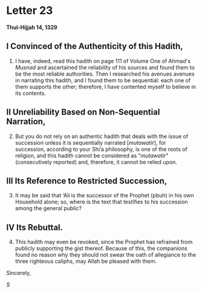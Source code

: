 Letter 23
=========

**Thul-Hijjah 14, 1329**

I Convinced of the Authenticity of this Hadith,
-----------------------------------------------

1) I have, indeed, read this hadith on page 111 of Volume One of Ahmad's
*Musnad* and ascertained the reliability of his sources and found them
to be the most reliable authorities. Then I researched his avenues
avenues in narrating this hadith, and I found them to be sequential:
each one of them supports the other; therefore, I have contented myself
to believe in its contents.

II Unreliability Based on Non-Sequential Narration,
---------------------------------------------------

2) But you do not rely on an authentic hadith that deals with the issue
of succession unless it is sequentially narrated [*mutawatir*], for
succession, according to your Shi’a philosophy, is one of the roots of
religion, and this hadith cannot be considered as "*mutawatir*"
(consecutively reported) and, therefore, it cannot be relied upon.

III Its Reference to Restricted Succession,
-------------------------------------------

3) It may be said that ‘Ali is the successor of the Prophet (pbuh) in
his own Household alone; so, where is the text that testifies to his
succession among the general public?

IV Its Rebuttal.
----------------

4) This hadith may even be revoked, since the Prophet has refrained from
publicly supporting the gist thereof. Because of this, the companions
found no reason why they should not swear the oath of allegiance to the
three righteous caliphs, may Allah be pleased with them.

Sincerely,

*S*


